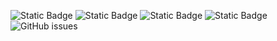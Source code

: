 ![Static Badge](https://img.shields.io/badge/blacklists-60-000000) ![Static Badge](https://img.shields.io/badge/blacklisted-3021059-cc0000) ![Static Badge](https://img.shields.io/badge/whitelisted-2242-00CC00) ![Static Badge](https://img.shields.io/badge/streaming_blacklist-28107-000000) ![GitHub issues](https://img.shields.io/github/issues/fabriziosalmi/blacklists)
